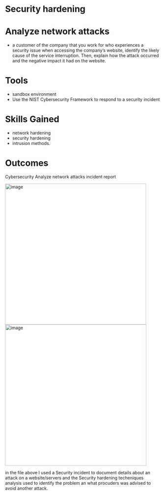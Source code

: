 # Security hardening

# Analyze network attacks


- a customer of the company that you work for who experiences a security issue when accessing the company’s website, identify the likely cause of the service interruption. Then, explain how the attack occurred and the negative impact it had on the website. 

# Tools 
- sandbox environment
- Use the NIST Cybersecurity Framework to respond to a security incident

# Skills Gained
- network hardening
- security hardening
- intrusion methods.
    
# Outcomes 

Cybersecurity Analyze network attacks incident report 

<img width="459" alt="image" src="https://github.com/BluuChipp/Analyze-network-attacks/assets/144733257/3be39431-29e4-4f02-b587-4f4a1bc3f36c">


<img width="460" alt="image" src="https://github.com/BluuChipp/Analyze-network-attacks/assets/144733257/a2e6b9e0-8175-4d48-a786-f96525eb0d20">



in the file above I used a Security incident to document details about an attack on a website/servers and the Security hardening techeniques analysis used to identify the problem an what procuders was advised to avoid another attack.
